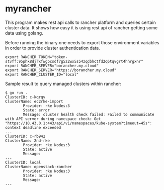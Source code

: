 # myrancher

This program makes rest api calls to rancher platform and queries certain cluster data. It shows how easy it is using rest api of rancher getting some data using golang.

Before running the binary one needs to export those environment variables in order to provide cluster authentication data.
```
export RANCHER_TOKEN="token-stvff:95phk8djrxfwgbcsdf7g5z2wx5s54zqdbhctfd2q6tqvgrt4hhrgxnr"
export RANCHER_SERVER="borancher.my.cloud"
export RANCHER_SERVER="https://borancher.my.cloud"
export RANCHER_CLUSTER_ID="local"
```
Sample result to query managed clusters within rancher:
```
$ go run .
ClusterID: c-kqrqv 
ClusterName: ec2rke-import
        Provider: rke Nodes:3
        State: error
        Message: cluster health check failed: Failed to communicate with API server during namespace check: Get "https://10.43.0.1:443/api/v1/namespaces/kube-system?timeout=45s": context deadline exceeded
---
ClusterID: c-rb942 
ClusterName: 2nd-rke
        Provider: rke Nodes:3
        State: active
        Message: 
---
ClusterID: local 
ClusterName: openstack-rancher
        Provider: rke Nodes:3
        State: active
        Message: 
---
```
